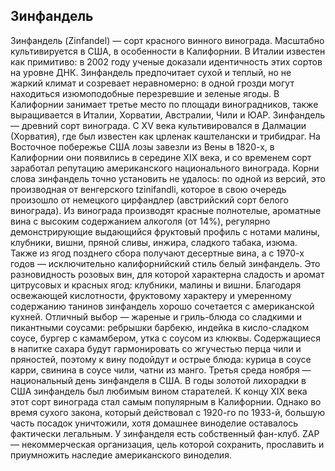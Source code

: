 ## Зинфандель 

Зинфандель (Zinfandel) — сорт красного винного винограда. Масштабно культивируется в США, в особенности в Калифорнии. В Италии известен как примитиво: в 2002 году ученые доказали идентичность этих сортов на уровне ДНК. Зинфандель предпочитает сухой и теплый, но не жаркий климат и созревает неравномерно: в одной грозди могут находиться изюмоподобные перезревшие и зеленые ягоды. В Калифорнии занимает третье место по площади виноградников, также выращивается в Италии, Хорватии, Австралии, Чили и ЮАР.
Зинфандель — древний сорт винограда. С XV века культивировался в Далмации (Хорватия), где был известен как црленак каштелански и трибидраг. На Восточное побережье США лозы завезли из Вены в 1820-х, в Калифорнии они появились в середине XIX века, и со временем сорт заработал репутацию американского национального винограда. Корни слова зинфандель точно установить не удалось: по одной из версий, это производная от венгерского tzinifandli, которое в свою очередь произошло от немецкого цирфандлер (австрийский сорт белого винограда).
Из винограда производят красные полнотелые, ароматные вина с высоким содержанием алкоголя (от 14%), регулярно демонстрирующие выдающийся фруктовый профиль с нотами малины, клубники, вишни, пряной сливы, инжира, сладкого табака, изюма.
Также из ягод позднего сбора получают десертные вина, а с 1970-х годов — исключительно калифорнийский стиль белый зинфандель. Это разновидность розовых вин, для которой характерна сладость и аромат цитрусовых и красных ягод: клубники, малины и вишни.
Благодаря освежающей кислотности, фруктовому характеру и умеренному содержанию танинов зинфандель хорошо сочетается с американской кухней. Отличный выбор — жареные и гриль-блюда со сладкими и пикантными соусами: ребрышки барбекю, индейка в кисло-сладком соусе, бургер с камамбером, утка с соусом из клюквы. Содержащиеся в напитке сахара будут гармонировать со жгучестью перца чили и пряностей, поэтому к вину подойдут и острые блюда: курица в соусе карри, свинина в соусе чили, чатни из манго.
Третья среда ноября — национальный день зинфанделя в США.
В годы золотой лихорадки в США зинфандель был любимым вином старателей. К концу XIX века этот сорт винограда стал самым популярным в Калифорнии. Однако во время сухого закона, который действовал с 1920-го по 1933-й, большую часть посадок уничтожили, хотя домашнее виноделие оставалось фактически легальным.
У зинфанделя есть собственный фан-клуб. ZAP — некоммерческая организация, цель которой сохранить, прославить и приумножить наследие американского виноделия.
